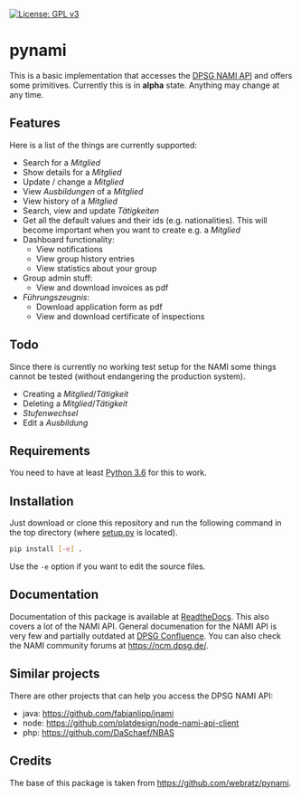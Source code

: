 [![License: GPL v3](https://img.shields.io/badge/License-GPL%20v3-blue.svg)](https://www.gnu.org/licenses/gpl-3.0)
# pynami
This is a basic implementation that accesses the [DPSG NAMI API](https://nami.dpsg.de) and offers some primitives.
Currently this is in **alpha** state. Anything may change at any time.

## Features
Here is a list of the things are currently supported:
* Search for a *Mitglied*
* Show details for a *Mitglied*
* Update / change a *Mitglied*
* View *Ausbildungen* of a *Mitglied*
* View history of a *Mitglied*
* Search, view and update *Tätigkeiten*
* Get all the default values and their ids (e.g. nationalities). This will become important when you want to create e.g. a *Mitglied*
* Dashboard functionality:
  * View notifications
  * View group history entries
  * View statistics about your group
* Group admin stuff:
  * View and download invoices as pdf
* *Führungszeugnis*:
  * Download application form as pdf
  * View and download certificate of inspections

## Todo
Since there is currently no working test setup for the NAMI some things cannot be tested (without endangering the production system).
* Creating a *Mitglied*/*Tätigkeit*
* Deleting a *Mitglied*/*Tätigkeit*
* *Stufenwechsel*
* Edit a *Ausbildung*

## Requirements
You need to have at least [Python 3.6](https://www.python.org/downloads/release/python-360/) for this to work.

## Installation
Just download or clone this repository and run the following command in the top directory (where [setup.py](setup.py) is located).
```bash
pip install [-e] .
```
Use the `-e` option if you want to edit the source files.

## Documentation
Documentation of this package is available at [ReadtheDocs](https://pynami.readthedocs.io/en/latest/). This also covers a lot of the NAMI API.
General documenation for the NAMI API is very few and partially outdated at [DPSG Confluence](https://doku.dpsg.de/display/NAMI/API).
You can also check the NAMI community forums at https://ncm.dpsg.de/.

## Similar projects
There are other projects that can help you access the DPSG NAMI API:
* java: https://github.com/fabianlipp/jnami
* node: https://github.com/platdesign/node-nami-api-client
* php: https://github.com/DaSchaef/NBAS

## Credits
The base of this package is taken from https://github.com/webratz/pynami.

